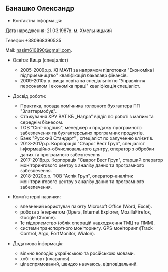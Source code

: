 Банашко Олександр
-----------------
* Контактна інформація:

 Дата народження: 21.03.1987р. м. Хмельницький

 Телефон +380968390535</p>
 
 Mail: <a href="https://mail.google.com/mail/u/0/?tab=rm#inbox">nasim610890@gmail.com.</a>

* Освіта: Вища (спеціаліст)
    * 2005-2009р.р. ХІ МАУП за напрямом підготовки "Економіка і підприємництво" кваліфікація бакалавр фінансів.
    * 2009-2010р.р. вища освіта за спеціальністю "Управління персоналом і економіка праці" кваліфікація спеціаліст.

* Досвід роботи:
    * Практика, посада помічника головного бухгалтера ПП "Златтермобуд".
    * Стажування ХРУ ВАТ КБ „Надра” відділ по роботі з малим та середнім бізнесом.
    * ТОВ "Сінт-поділля", менеджер з продажу програмного забезпечення та бухгалтерських програмних продуктів.
    * Банк "Русский Стандарт" , спеціаліст по залученню клієнтів.
    * 2013-2017р.р. Корпорація "Сварог Вест Груп", спеціаліст інформаційно-обчислювального центру, оператор з обробки даних та програмного забезпечення.
    * 2017-2018р.р. Корпорація "Сварог Вест Груп", старший оператор моніторингового центру з аналізу даних та програмного забезпечення.
    * 2018-2020р.р. ТОВ "Аспік Груп", оператор-аналітик моніторингового центру з аналізу даних та програмного забезпечення.

* Комп’ютерні навички:
    * впевнений користувач пакету Microsoft Office (Word, Excel).
    * робота з Інтернетом (Opera, Internet Explorer, MozillaFirefox, Google Chrome).
    * 1с підприємство (облік операцій надходження ТМЦ та ПММ).
    * системи транспортного моніторингу. GPS моніторинг (Track Control, Argo, FortMonitor, Wialon).

* Додаткова інформація:
    * вільно володію українською та російською мовами.
    * хобі: спорт (плавання).
    * цілеспрямований, швидко навчаюсь, відповідальний.